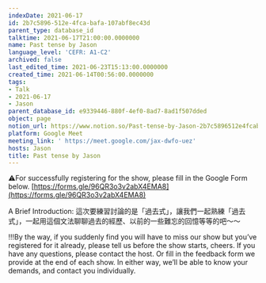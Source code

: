 ```yaml
---
indexDate: 2021-06-17
id: 2b7c5896-512e-4fca-bafa-107abf8ec43d
parent_type: database_id
talktime: 2021-06-17T21:00:00.0000000
name: Past tense by Jason
language_level: 'CEFR: A1-C2'
archived: false
last_edited_time: 2021-06-23T15:13:00.0000000
created_time: 2021-06-14T00:56:00.0000000
tags:
- Talk
- 2021-06-17
- Jason
parent_database_id: e9339446-880f-4ef0-8ad7-8ad1f507dded
object: page
notion_url: https://www.notion.so/Past-tense-by-Jason-2b7c5896512e4fcabafa107abf8ec43d
platform: Google Meet
meeting_link: ' https://meet.google.com/jax-dwfo-uez'
hosts: Jason
title: Past tense by Jason
---
```


⚠️For successfully registering for the show, please fill in the Google Form below.
[https://forms.gle/96QR3o3v2abX4EMA8](https://forms.gle/96QR3o3v2abX4EMA8)

A Brief Introduction: 
這次要練習討論的是「過去式」，讓我們一起熟練「過去式」，一起用這個文法聊聊過去的經歷、以前的一些難忘的回憶等等的吧～～

!!!By the way, if you suddenly find you will have to miss our show but you’ve registered for it already, please tell us before the show starts, cheers.
If you have any questions, please contact the host. Or fill in the feedback form we provide at the end of each show. In either way, we’ll be able to know your demands, and contact you individually.


